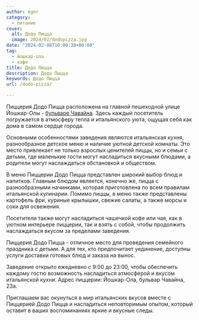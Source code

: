 ```yaml
---
author: egor
category:
  - питание
cover:
  alt: Додо Пицца
  image: 2024/02/dodopizza.jpg
date: "2024-02-08T10:00:38+00:00"
tag:
  - йошкар-ола
  - кафе
title: Додо Пицца
description: Додо Пицца
keywords: Додо Пицца
url: /dodo-pizza/

---
```

Пиццерия Додо Пицца расположена на главной пешеходной улице Йошкар\-Олы \- [бульваре Чавайна](/chavajna/). Здесь каждый посетитель погружается в атмосферу тепла и итальянского уюта, ощущая себя как дома в самом сердце города.

Основными особенностями заведения являются итальянская кухня, разнообразное детское меню и наличие уютной детской комнаты. Это место привлекает не только взрослых ценителей пиццы, но и семьи с детьми, где маленькие гости могут насладиться вкусными блюдами, а родители могут наслаждаться обстановкой и обществом.

В меню Пиццерии Додо Пицца представлен широкий выбор блюд и напитков. Главным блюдом является, конечно же, пицца с разнообразными начинками, которая приготовлена по всем правилам итальянской кулинарии. Помимо пиццы, в меню также представлены картофель фри, куриные крылышки, свежие салаты, а также морсы и соки для освежения.

Посетители также могут насладиться чашечкой кофе или чая, как в уютном интерьере пиццерии, так и взять с собой, чтобы продолжить наслаждаться вкусом за пределами заведения.

Пиццерия Додо Пицца \- отличное место для проведения семейного праздника с детьми. А для тех, кто предпочитает уединение, доступны услуги доставки готовых блюд и заказа на вынос.

Заведение открыто ежедневно с 9:00 до 23:00, чтобы обеспечить каждому гостю возможность насладиться атмосферой и вкусом итальянской кухни. Адрес пиццерии: Йошкар-Ола, бульвар Чавайна, 23а.

Приглашаем вас окунуться в мир итальянских вкусов вместе с Пиццерией Додо Пицца и насладиться неповторимым опытом, который оставит в ваших воспоминаниях яркие и вкусные следы.
